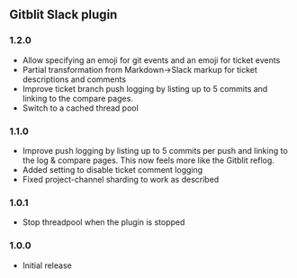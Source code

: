 ## Gitblit Slack plugin

### 1.2.0

- Allow specifying an emoji for git events and an emoji for ticket events
- Partial transformation from Markdown->Slack markup for ticket descriptions and comments
- Improve ticket branch push logging by listing up to 5 commits and linking to the compare pages.
- Switch to a cached thread pool

### 1.1.0

- Improve push logging by listing up to 5 commits per push and linking to the log & compare pages.  This now feels more like the Gitblit reflog.
- Added setting to disable ticket comment logging
- Fixed project-channel sharding to work as described

### 1.0.1

- Stop threadpool when the plugin is stopped

### 1.0.0

- Initial release

